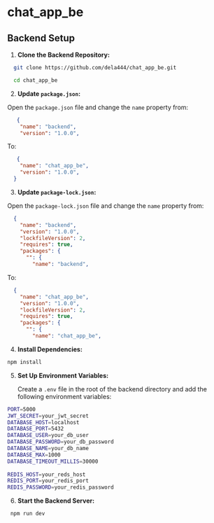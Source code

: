 # chat_app_be

## Backend Setup

1. **Clone the Backend Repository:**
  ```bash
    git clone https://github.com/dela444/chat_app_be.git

    cd chat_app_be
  ```
2. **Update `package.json`:**

Open the `package.json` file and change the `name` property from:

```json
   {
    "name": "backend",
    "version": "1.0.0",
```
To:

```json
   {
    "name": "chat_app_be",
    "version": "1.0.0",
  }
```

3. **Update `package-lock.json`:**

Open the `package-lock.json` file and change the `name` property from:

```json
  {
    "name": "backend",
    "version": "1.0.0",
    "lockfileVersion": 2,
    "requires": true,
    "packages": {
      "": {
        "name": "backend",
```
To:

```json
  {
    "name": "chat_app_be",
    "version": "1.0.0",
    "lockfileVersion": 2,
    "requires": true,
    "packages": {
      "": {
        "name": "chat_app_be",
```

4. **Install Dependencies:**

  ```bash
  npm install
  ```

5. **Set Up Environment Variables:**

   Create a `.env` file in the root of the backend directory and add the following environment variables:
   
```bash
PORT=5000
JWT_SECRET=your_jwt_secret
DATABASE_HOST=localhost
DATABASE_PORT=5432
DATABASE_USER=your_db_user
DATABASE_PASSWORD=your_db_password
DATABASE_NAME=your_db_name
DATABASE_MAX=1000
DATABASE_TIMEOUT_MILLIS=30000
    
REDIS_HOST=your_reds_host
REDIS_PORT=your_redis_port
REDIS_PASSWORD=your_redis_password
 ``` 
6. **Start the Backend Server:**
 ```bash
  npm run dev
  ```